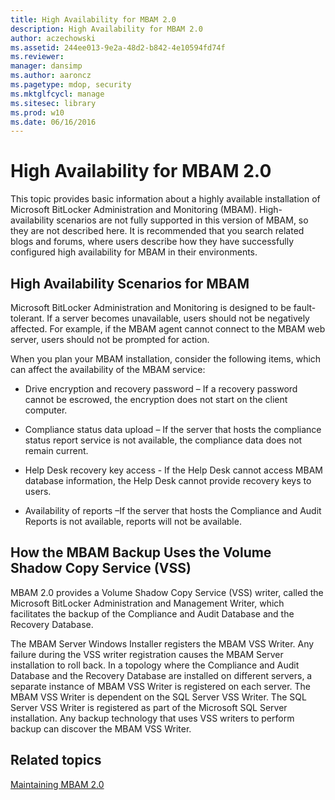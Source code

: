 ```yaml
---
title: High Availability for MBAM 2.0
description: High Availability for MBAM 2.0
author: aczechowski
ms.assetid: 244ee013-9e2a-48d2-b842-4e10594fd74f
ms.reviewer: 
manager: dansimp
ms.author: aaroncz
ms.pagetype: mdop, security
ms.mktglfcycl: manage
ms.sitesec: library
ms.prod: w10
ms.date: 06/16/2016
---
```



# High Availability for MBAM 2.0


This topic provides basic information about a highly available installation of Microsoft BitLocker Administration and Monitoring (MBAM). High-availability scenarios are not fully supported in this version of MBAM, so they are not described here. It is recommended that you search related blogs and forums, where users describe how they have successfully configured high availability for MBAM in their environments.

## High Availability Scenarios for MBAM


Microsoft BitLocker Administration and Monitoring is designed to be fault-tolerant. If a server becomes unavailable, users should not be negatively affected. For example, if the MBAM agent cannot connect to the MBAM web server, users should not be prompted for action.

When you plan your MBAM installation, consider the following items, which can affect the availability of the MBAM service:

-   Drive encryption and recovery password – If a recovery password cannot be escrowed, the encryption does not start on the client computer.

-   Compliance status data upload – If the server that hosts the compliance status report service is not available, the compliance data does not remain current.

-   Help Desk recovery key access - If the Help Desk cannot access MBAM database information, the Help Desk cannot provide recovery keys to users.

-   Availability of reports –If the server that hosts the Compliance and Audit Reports is not available, reports will not be available.

## <a href="" id="how-the-mbam-backup-uses-the-volume-shadow-copy-service--vss--"></a>How the MBAM Backup Uses the Volume Shadow Copy Service (VSS)


MBAM 2.0 provides a Volume Shadow Copy Service (VSS) writer, called the Microsoft BitLocker Administration and Management Writer, which facilitates the backup of the Compliance and Audit Database and the Recovery Database.

The MBAM Server Windows Installer registers the MBAM VSS Writer. Any failure during the VSS writer registration causes the MBAM Server installation to roll back. In a topology where the Compliance and Audit Database and the Recovery Database are installed on different servers, a separate instance of MBAM VSS Writer is registered on each server. The MBAM VSS Writer is dependent on the SQL Server VSS Writer. The SQL Server VSS Writer is registered as part of the Microsoft SQL Server installation. Any backup technology that uses VSS writers to perform backup can discover the MBAM VSS Writer.

## Related topics


[Maintaining MBAM 2.0](maintaining-mbam-20-mbam-2.md)

 

 





